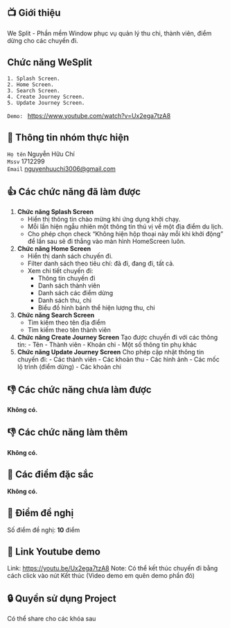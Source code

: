 ## 📺 Giới thiệu
We Split - Phần mềm Window phục vụ quản lý thu chi, thành viên, điểm dừng cho các chuyến đi.
## Chức năng **WeSplit**  
    1. Splash Screen.
    2. Home Screen.
    3. Search Screen.
    4. Create Journey Screen.
    5. Update Journey Screen.

`Demo: ` https://www.youtube.com/watch?v=Ux2ega7tzA8
## 🤵 Thông tin nhóm thực hiện

`Họ tên` Nguyễn Hữu Chí  
`Mssv` 1712299  
`Email` nguyenhuuchi3006@gmail.com

## 👍 Các chức năng đã làm được
1. **Chức năng Splash Screen**
    - Hiển thị thông tin chào mừng khi ứng dụng khởi chạy.
    - Mỗi lần hiện ngẫu nhiên một thông tin thú vị về một địa điểm du lịch.
    - Cho phép chọn check “Không hiện hộp thoại này mỗi khi khởi động” để lần sau sẽ đi thẳng vào màn hình HomeScreen luôn.
2. **Chức năng Home Screen**
    - Hiển thị danh sách chuyến đi.
    - Filter danh sách theo tiêu chí: đã đi, đang đi, tất cả.
    - Xem chi tiết chuyến đi:
        - Thông tin chuyến đi
        - Danh sách thành viên
        - Danh sách các điểm dừng
        - Danh sách thu, chi
        - Biểu đồ hình bánh thể hiện lượng thu, chi
3. **Chức năng Search Screen**
    - Tìm kiếm theo tên địa điểm
    - Tìm kiếm theo tên thành viên
4. **Chức năng Create Journey Screen**
    Tạo được chuyến đi với các thông tin:
        - Tên
        - Thành viên
        - Khoản chi
        - Một số thông tin phụ khác
5. **Chức năng Update Journey Screen**
    Cho phép cập nhật thông tin chuyến đi:
        - Các thành viên
        - Các khoản thu
        - Các hình ảnh
        - Các mốc lộ trình (điểm dừng)
        - Các khoản chi
## 👎 Các chức năng chưa làm được
**Không có.**
## 👎 Các chức năng làm thêm
**Không có.**
## 🎉 Các điểm đặc sắc
**Không có.**
## 💌 Điểm đề nghị
Số điểm đề nghị: **10** điểm
## 📌 Link Youtube demo
Link: https://youtu.be/Ux2ega7tzA8
Note: Có thể kết thúc chuyến đi bằng cách click vào nút Kết thúc (Video demo em quên demo phần đó)
## 🔒 Quyền sử dụng Project
Có thể share cho các khóa sau
